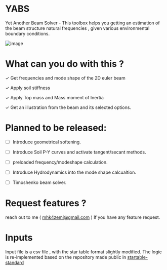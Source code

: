 # YABS
Yet Another Beam Solver - This toolbox helps you getting an estimation of the beam structure natural frequencies , given various environmental boundary conditions.

![image](https://github.com/user-attachments/assets/7147b24b-71e9-4a33-a7a5-40ac57d69186)



# What can you do with this ? 

&check; Get frequencies and mode shape of the 2D euler beam 

&check; Apply soil stiffness

&check; Apply Top mass and Mass moment of Inertia 

&check; Get an illustration from the beam and its selected options.

# Planned to be released:
- [ ] Introduce geometrical softening.
- [ ] Introduce Soil P-Y curves and activate tangent/secant methods.
- [ ] preloaded frequency/modeshape calculation.
- [ ] Introduce Hydrodynamics into the mode shape calcualtion. 
- [ ] Timoshenko beam solver.


# Request features ? 
reach out to me ( mhk4zemi@gmail.com ) If you have any feature request. 

# Inputs 
Input file is a csv file , with the star table format slightly modified. The logic is re-implemented based on the repository made public in [startable-standard](https://github.com/startable/startable-standard)
